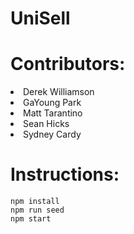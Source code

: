 # UniSell

# Contributors: 
  <li>Derek Williamson</li>
  <li>GaYoung Park</li>
  <li>Matt Tarantino</li>
  <li>Sean Hicks</li>
  <li>Sydney Cardy</li>
  
# Instructions: 
  ```
  npm install
  npm run seed
  npm start
  ```
